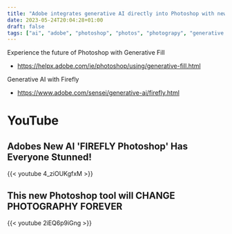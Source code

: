 ```yaml
---
title: "Adobe integrates generative AI directly into Photoshop with new Firefly capabilities"
date: 2023-05-24T20:04:28+01:00
draft: false
tags: ["ai", "adobe", "photoshop", "photos", "photograpy", "generative ai"]
---
```

Experience the future of Photoshop with Generative Fill
- https://helpx.adobe.com/ie/photoshop/using/generative-fill.html

Generative AI with Firefly
- https://www.adobe.com/sensei/generative-ai/firefly.html

# YouTube

## Adobes New AI 'FIREFLY Photoshop' Has Everyone Stunned! 
{{< youtube 4_ziOUKgfxM >}}

## This new Photoshop tool will CHANGE PHOTOGRAPHY FOREVER
{{< youtube 2iEQ6p9iGng >}}
